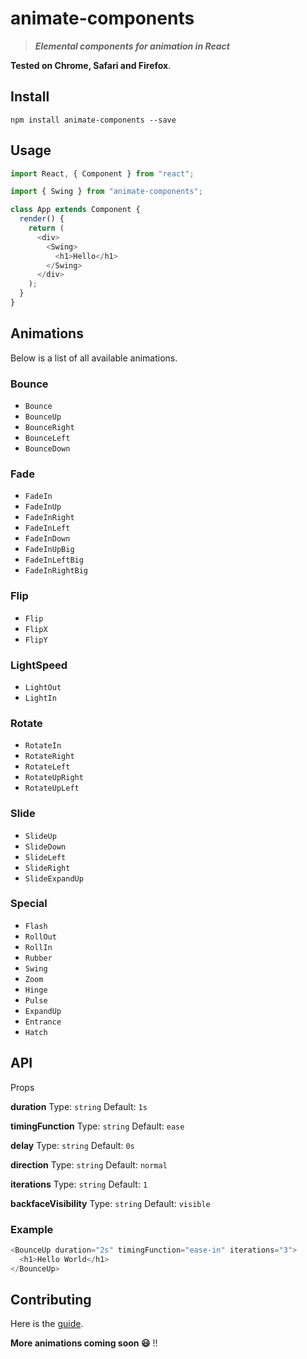 # animate-components

> ***Elemental components for animation in React***

**Tested on Chrome, Safari and Firefox**.

## Install
```
npm install animate-components --save
```

## Usage
```javascript
import React, { Component } from "react";

import { Swing } from "animate-components";

class App extends Component {
  render() {
    return (
      <div>
        <Swing>
          <h1>Hello</h1>
        </Swing>
      </div>
    );
  }
}
```

## Animations
Below is a list of all available animations.

### Bounce
* `Bounce`
* `BounceUp`
* `BounceRight`
* `BounceLeft`
* `BounceDown`

### Fade
* `FadeIn`
* `FadeInUp`
* `FadeInRight`
* `FadeInLeft`
* `FadeInDown`
* `FadeInUpBig`
* `FadeInLeftBig`
* `FadeInRightBig`

### Flip
* `Flip`
* `FlipX`
* `FlipY`

### LightSpeed
* `LightOut`
* `LightIn`

### Rotate
* `RotateIn`
* `RotateRight`
* `RotateLeft`
* `RotateUpRight`
* `RotateUpLeft`

### Slide
* `SlideUp`
* `SlideDown`
* `SlideLeft`
* `SlideRight`
* `SlideExpandUp`

### Special
* `Flash`
* `RollOut`
* `RollIn`
* `Rubber`
* `Swing`
* `Zoom`
* `Hinge`
* `Pulse`
* `ExpandUp`
* `Entrance`
* `Hatch`

## API

Props

**duration**
Type: `string`
Default: `1s`

**timingFunction**
Type: `string`
Default: `ease`

**delay**
Type: `string`
Default: `0s`

**direction**
Type: `string`
Default: `normal`

**iterations**
Type: `string`
Default: `1`

**backfaceVisibility**
Type: `string`
Default: `visible`

### Example
```javascript
<BounceUp duration="2s" timingFunction="ease-in" iterations="3">
  <h1>Hello World</h1>
</BounceUp>
```

## Contributing
Here is the [guide]().
<br/>

**More animations coming soon 😃** !!